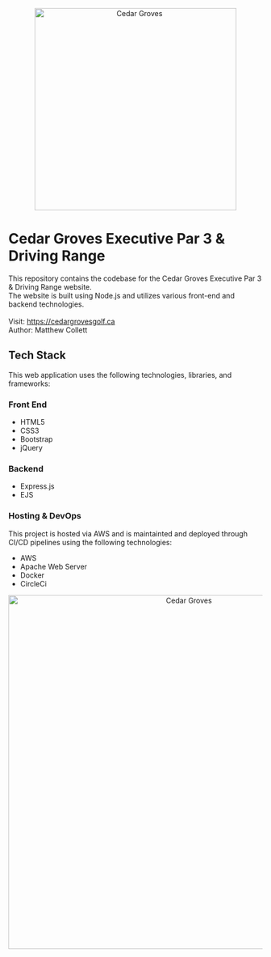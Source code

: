 <p align="center"><img width="400" alt="Cedar Groves" src="https://user-images.githubusercontent.com/97645707/234726576-35f0823c-a3c5-47a4-9918-b67d4baa5c6e.png"></p>

# Cedar Groves Executive Par 3 &amp; Driving Range
This repository contains the codebase for the Cedar Groves Executive Par 3 & Driving Range website.<br>The website is built using Node.js and utilizes various front-end and backend technologies. 
<br><br>
Visit: https://cedargrovesgolf.ca
<br>
Author: Matthew Collett

## Tech Stack
This web application uses the following technologies, libraries, and frameworks:
### Front End
- HTML5
- CSS3
- Bootstrap
- jQuery

### Backend
- Express.js
- EJS

### Hosting & DevOps
This project is hosted via AWS and is maintainted and deployed through CI/CD pipelines using the following technologies:
- AWS
- Apache Web Server
- Docker
- CircleCi

<p align="center"><img width="700" alt="Cedar Groves" src="https://user-images.githubusercontent.com/97645707/234727318-fe49860e-1282-4ec7-ad45-1fb561f915c6.jpg"></p>
